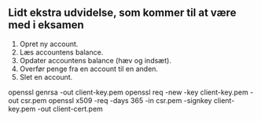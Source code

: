 ## Lidt ekstra udvidelse, som kommer til at være med i eksamen
1. Opret ny account.
2. Læs accountens balance.
3. Opdater accountens balance (hæv og indsæt).
4. Overfør penge fra en account til en anden.
5. Slet en account.

openssl genrsa -out client-key.pem
openssl req -new -key client-key.pem -out csr.pem 
openssl x509 -req -days 365 -in csr.pem -signkey client-key.pem -out client-cert.pem
